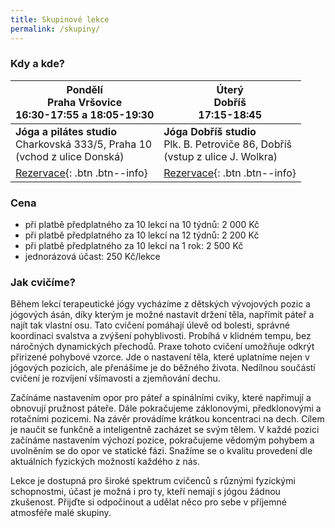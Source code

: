 ```yaml
---
title: Skupinové lekce
permalink: /skupiny/
---
```

### Kdy a kde?

| Pondělí <br> Praha Vršovice <br> 16:30-17:55 a 18:05-19:30                                                                                               | Úterý <br> Dobříš <br> 17:15-18:45  |
|----------------------------------------------------------------------------------------------------------------------|-------------------------------------------------------------------------------------|
| **Jóga a pilátes studio**<br/>Charkovská 333/5, Praha 10 <br/>(vchod z ulice Donská) | **Jóga Dobříš studio**<br/>Plk. B. Petroviče 86, Dobříš<br/> (vstup z ulice J. Wolkra) |
| [Rezervace](https://zenamu.com/terapeuticka-joga-s-monikou){: .btn .btn--info}                                       | [Rezervace](https://zenamu.com/terapeuticka-joga-s-monikou){: .btn .btn--info}      |

### Cena

* při platbě předplatného za 10 lekcí na 10 týdnů: 2 000 Kč
* při platbě předplatného za 10 lekcí na 12 týdnů: 2 200 Kč
* při platbě předplatného za 10 lekcí na 1 rok: 2 500 Kč
* jednorázová účast: 250 Kč/lekce

### Jak cvičíme?

Během lekcí terapeutické jógy vycházíme z dětských vývojových pozic a jógových ásán, díky kterým je možné nastavit držení těla, napřímit páteř a najít tak vlastní osu. Tato cvičení pomáhají úlevě od bolesti, správné koordinaci svalstva a zvýšení pohyblivosti. Probíhá v klidném tempu, bez náročných dynamických přechodů. Praxe tohoto cvičení umožňuje odkrýt přirizené pohybové vzorce. Jde o nastavení těla, které uplatníme nejen v jógových pozicích, ale přenášíme je do běžného života. Nedílnou součástí cvičení je rozvíjení všímavosti a zjemňování dechu.

Začínáme nastavením opor pro páteř a spinálními cviky, které napřimují a obnovují pružnost páteře. Dále
pokračujeme záklonovými, předklonovými a rotačními pozicemi. Na závěr provádíme krátkou
koncentraci na dech. Cílem je naučit se funkčně a inteligentně zacházet se svým tělem. V každé pozici
začínáme nastavením výchozí pozice, pokračujeme vědomým pohybem a uvolněním se do opor ve
statické fázi. Snažíme se o kvalitu provedení dle aktuálních fyzických možností každého z nás.

Lekce je dostupná pro široké spektrum cvičenců s různými fyzickými schopnostmi, účast je možná i pro
ty, kteří nemají s jógou žádnou zkušenost. Přijďte si odpočinout a udělat něco pro sebe v příjemné
atmosféře malé skupiny.
